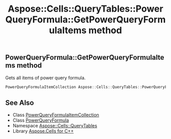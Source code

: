 ﻿---
title: Aspose::Cells::QueryTables::PowerQueryFormula::GetPowerQueryFormulaItems method
linktitle: GetPowerQueryFormulaItems
second_title: Aspose.Cells for C++ API Reference
description: 'Aspose::Cells::QueryTables::PowerQueryFormula::GetPowerQueryFormulaItems method. Gets all items of power query formula in C++.'
type: docs
weight: 900
url: /cpp/aspose.cells.querytables/powerqueryformula/getpowerqueryformulaitems/
---
## PowerQueryFormula::GetPowerQueryFormulaItems method


Gets all items of power query formula.

```cpp
PowerQueryFormulaItemCollection Aspose::Cells::QueryTables::PowerQueryFormula::GetPowerQueryFormulaItems()
```

## See Also

* Class [PowerQueryFormulaItemCollection](../../powerqueryformulaitemcollection/)
* Class [PowerQueryFormula](../)
* Namespace [Aspose::Cells::QueryTables](../../)
* Library [Aspose.Cells for C++](../../../)
